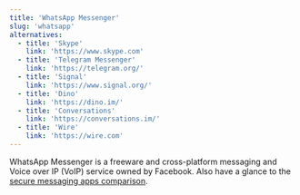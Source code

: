 ```yaml
---
title: 'WhatsApp Messenger'
slug: 'whatsapp'
alternatives:
  - title: 'Skype'
    link: 'https://www.skype.com'
  - title: 'Telegram Messenger'
    link: 'https://telegram.org/'
  - title: 'Signal'
    link: 'https://www.signal.org/'
  - title: 'Dino'
    link: 'https://dino.im/'
  - title: 'Conversations'
    link: 'https://conversations.im/'
  - title: 'Wire'
    link: 'https://wire.com'
---
```


WhatsApp Messenger is a freeware and cross-platform messaging and Voice over IP (VoIP) service owned by Facebook.
Also have a glance to the [secure messaging apps comparison](https://www.securemessagingapps.com).
